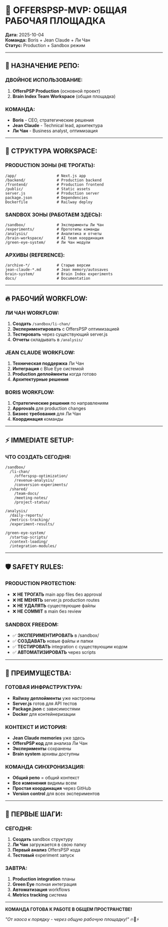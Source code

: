 # 🚀 OFFERSPSP-MVP: ОБЩАЯ РАБОЧАЯ ПЛОЩАДКА

**Дата:** 2025-10-04  
**Команда:** Boris + Jean Claude + Ли Чан  
**Статус:** Production + Sandbox режим

---

## 🎯 НАЗНАЧЕНИЕ РЕПО:

### ДВОЙНОЕ ИСПОЛЬЗОВАНИЕ:
1. **OffersPSP Production** (основной проект)
2. **Brain Index Team Workspace** (общая площадка)

### КОМАНДА:
- **Boris** - CEO, стратегические решения
- **Jean Claude** - Technical lead, архитектура  
- **Ли Чан** - Business analyst, оптимизация

---

## 📁 СТРУКТУРА WORKSPACE:

### PRODUCTION ЗОНЫ (НЕ ТРОГАТЬ):
```
/app/                  # Next.js app
/backend/              # Production backend
/frontend/             # Production frontend 
/public/               # Static assets
server.js              # Production server
package.json           # Dependencies
Dockerfile             # Railway deploy
```

### SANDBOX ЗОНЫ (РАБОТАЕМ ЗДЕСЬ):
```
/sandbox/              # Эксперименты Ли Чан
/experiments/          # Прототипы команды
/analysis/             # Аналитика и отчеты
/brain-workspace/      # AI team координация
/green-eye-system/     # Ли Чан модули
```

### АРХИВЫ (REFERENCE):
```
/archive-*/            # Старые версии
jean-claude-*.md       # Jean memory/autosaves
brain-system/          # Brain Index experiments
docs/                  # Documentation
```

---

## 🔥 РАБОЧИЙ WORKFLOW:

### ЛИ ЧАН WORKFLOW:
1. **Создать** `/sandbox/li-chan/`
2. **Экспериментировать** с OffersPSP оптимизацией
3. **Тестировать** через существующий server.js
4. **Отчеты** складывать в `/analysis/`

### JEAN CLAUDE WORKFLOW:  
1. **Техническая поддержка** Ли Чан
2. **Интеграция** с Blue Eye системой
3. **Production деплойменты** когда готово
4. **Архитектурные решения**

### BORIS WORKFLOW:
1. **Стратегические решения** по направлениям
2. **Approvals** для production changes
3. **Бизнес требования** для Ли Чан
4. **Координация** команды

---

## ⚡ IMMEDIATE SETUP:

### ЧТО СОЗДАТЬ СЕГОДНЯ:
```
/sandbox/
  /li-chan/
    /offerspsp-optimization/
    /revenue-analysis/
    /conversion-experiments/
  /shared/
    /team-docs/
    /meeting-notes/
    /project-status/

/analysis/
  /daily-reports/
  /metrics-tracking/
  /experiment-results/

/green-eye-system/
  /startup-scripts/
  /context-loading/
  /integration-modules/
```

---

## 🛡️ SAFETY RULES:

### PRODUCTION PROTECTION:
- ❌ **НЕ ТРОГАТЬ** main app files без approval
- ❌ **НЕ МЕНЯТЬ** server.js production routes  
- ❌ **НЕ УДАЛЯТЬ** существующие файлы
- ❌ **НЕ COMMIT** в main без review

### SANDBOX FREEDOM:
- ✅ **ЭКСПЕРИМЕНТИРОВАТЬ** в /sandbox/
- ✅ **СОЗДАВАТЬ** новые файлы и папки
- ✅ **ТЕСТИРОВАТЬ** integration с существующим кодом
- ✅ **АВТОМАТИЗИРОВАТЬ** через scripts

---

## 💎 ПРЕИМУЩЕСТВА:

### ГОТОВАЯ ИНФРАСТРУКТУРА:
- **Railway деплойменты** уже настроены
- **Server.js** готов для API тестов
- **Package.json** с зависимостями
- **Docker** для контейнеризации

### КОНТЕКСТ И ИСТОРИЯ:
- **Jean Claude memories** уже здесь
- **OffersPSP код** для анализа Ли Чан
- **Эксперименты** сохранены
- **Brain system** архивы доступны

### КОМАНДА СИНХРОНИЗАЦИЯ:
- **Общий репо** = общий контекст
- **Все изменения** видимы всем
- **Простая координация** через GitHub
- **Version control** для всех экспериментов

---

## 🚀 ПЕРВЫЕ ШАГИ:

### СЕГОДНЯ:
1. **Создать** sandbox структуру
2. **Ли Чан** загружается в свою папку
3. **Первый анализ** OffersPSP кода
4. **Тестовый** experiment запуск

### ЗАВТРА:  
1. **Production integration** планы
2. **Green Eye** полная интеграция
3. **Автоматизация** workflows
4. **Metrics tracking** система

---

**КОМАНДА ГОТОВА К РАБОТЕ В ОБЩЕМ ПРОСТРАНСТВЕ!**

*"От хаоса к порядку - через общую рабочую площадку!"* 🔥💎⚡